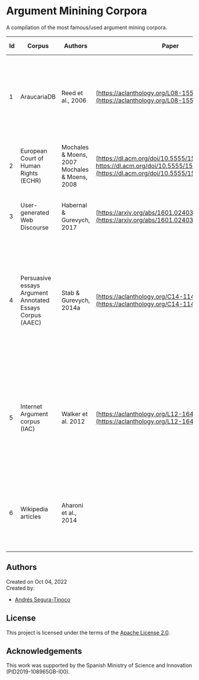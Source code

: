 # Argument Minining Corpora
A compilation of the most famous/used argument mining corpora.

| Id | Corpus                                                       | Authors                                          | Paper                                                                                                                                              | Domain    | Language | Size          | Comments                                                                                                                                                        | Argument Components                          | Argument Relations | Agreement                                    | URL                                                                      |
| -- | ------------------------------------------------------------ | ------------------------------------------------ | -------------------------------------------------------------------------------------------------------------------------------------------------- | --------- | -------- | ------------- | --------------------------------------------------------------------------------------------------------------------------------------------------------------- | -------------------------------------------- | ------------------ | -------------------------------------------- | ------------------------------------------------------------------------ |
| 1  | AraucariaDB                                                  | Reed et al., 2006                                | [https://aclanthology.org/L08-1553/](https://aclanthology.org/L08-1553/)                                                                           | Law       | English  |               | Text gathered from newspaper editorials, parliamentary records, judicial summaries and discussion boards.                                                       | argument model presented by Walton           |                    | unknown - single annotator                   | [http://corpora.aifdb.org/araucaria](http://corpora.aifdb.org/araucaria) |
| 2  | European Court of Human Rights (ECHR)                        | Mochales & Moens, 2007<br>Mochales & Moens, 2008 | [https://dl.acm.org/doi/10.5555/1565610.1565624<br>https://dl.acm.org/doi/10.5555/1564008.1564011](https://dl.acm.org/doi/10.5555/1565610.1565624) | Law       | English  | ∼2,000 sent.  | 55 documents composed of 25 legal cases and 29 admissibility reports.                                                                                           | conclusion, and premise                      |                    | 0.58                                         |                                                                          |
| 3  | User-generated Web Discourse                                 | Habernal & Gurevych, 2017                        | [https://arxiv.org/abs/1601.02403](https://arxiv.org/abs/1601.02403)                                                                               |           | English  |               | Contains 340 documents about 6 controversial topics in education.                                                                                               |                                              |                    | AlphaU = 0.51–0.80                           | [https://bit.ly/2vdkHOD](https://bit.ly/2vdkHOD)                         |
| 4  | Persuasive essays<br>Argument Annotated Essays Corpus (AAEC) | Stab & Gurevych, 2014a                           | [https://aclanthology.org/C14-1142/](https://aclanthology.org/C14-1142/)                                                                           | Various   | English  | ∼1,600 sent.  | The corpus consists of 90 English persuasive essays (collected from essay forum). The corpus contains 1,879 sentences. 402 Essays about 8 controversial topics. | major claim, claim, and premise              | support / attack   | K = 0.64–0.88 (types), 0.71–0.74 (relations) | [http://corpora.aifdb.org/AAECv2](http://corpora.aifdb.org/AAECv2)       |
| 5  | Internet Argument corpus (IAC)                               | Walker et al. 2012                               | [https://aclanthology.org/L12-1643/](https://aclanthology.org/L12-1643/)                                                                           | Political | English  |               | Corpus for research in political debate on Internet forums. It consists of approximately 11,000 discussions, 390,000 posts, and some 73,000,000 words.          |                                              |                    | K = 0.22–0.60, K = 0.47                      | [http://corpora.aifdb.org/IAC](http://corpora.aifdb.org/IAC)             |
| 6  | Wikipedia articles                                           | Aharoni et al., 2014                             |                                                                                                                                                    | Various   | English  | ∼50,000 sent. | A corpus of 2,683 argument elements, collected in the context of 33 predefined controversial topics.                                                            | claim and its associated supporting evidence |                    |                                              |                                                                          |

## Authors
Created on Oct 04, 2022  
Created by:
- <a href="https://github.com/ansegura7" target="_blank">Andrés Segura-Tinoco</a>

## License
This project is licensed under the terms of the <a href="https://github.com/argrecsys/am-corpora/blob/main/LICENSE">Apache License 2.0</a>.

## Acknowledgements
This work was supported by the Spanish Ministry of Science and Innovation (PID2019-108965GB-I00).
